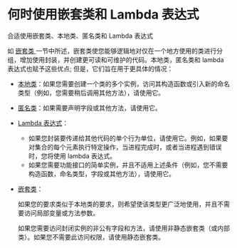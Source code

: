 # 何时使用嵌套类和 Lambda 表达式

合适使用嵌套类、本地类、匿名类和 Lambda 表达式

如 [嵌套类 ](./nested.md) 一节中所述，嵌套类使您能够逻辑地对仅在一个地方使用的类进行分组，增加使用封装，并创建更可读和可维护的代码。本地类，匿名类和 lambda 表达式也赋予这些优点; 但是，它们旨在用于更具体的情况：

* [本地类](./localclasses.md)：如果您需要创建一个类的多个实例，访问其构造函数或引入新的命名类型（例如，您需要稍后调用其他方法），请使用它。

* [匿名类](./anonymousclasses.md)：如果需要声明字段或其他方法，请使用它。

* [Lambda 表达式](./lambdaexpressions.md)：

    * 如果您封装要传递给其他代码的单个行为单位，请使用它。例如，如果要对集合的每个元素执行特定操作，当进程完成时，或者当进程遇到错误时，您将使用 lambda 表达式。
    * 如果您需要功能接口的简单实例，并且不适用上述条件（例如，您不需要构造函数，命名类型，字段或其他方法），请使用它。

* [嵌套类](./nested.md)：

    如果您的要求类似于本地类的要求，则希望使该类型更广泛地使用，并且不需要访问局部变量或方法参数。

    如果您需要访问封闭实例的非公有字段和方法，请使用非静态嵌套类（或内部类）。如果您不需要此访问权限，请使用静态嵌套类。
